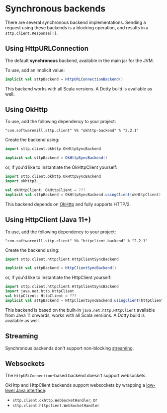 # Synchronous backends

There are several synchronous backend implementations. Sending a request using these backends is a blocking operation, and results in a `sttp.client.Response[T]`.

## Using HttpURLConnection

The default **synchronous** backend, available in the main jar for the JVM. 

To use, add an implicit value:

```scala
implicit val sttpBackend = HttpURLConnectionBackend()
```

This backend works with all Scala versions. A Dotty build is available as well.

## Using OkHttp

To use, add the following dependency to your project:

```
"com.softwaremill.sttp.client" %% "okhttp-backend" % "2.2.1"
```

Create the backend using:

```scala
import sttp.client.okhttp.OkHttpSyncBackend

implicit val sttpBackend = OkHttpSyncBackend()
```
or, if you'd like to instantiate the OkHttpClient yourself:
```scala
import sttp.client.okhttp.OkHttpSyncBackend
import okhttp3._

val okHttpClient: OkHttpClient = ???
implicit val sttpBackend = OkHttpSyncBackend.usingClient(okHttpClient)
```

This backend depends on [OkHttp](http://square.github.io/okhttp/) and fully supports HTTP/2.

## Using HttpClient (Java 11+)

To use, add the following dependency to your project:

```
"com.softwaremill.sttp.client" %% "httpclient-backend" % "2.2.1"
```

Create the backend using:

```scala
import sttp.client.httpclient.HttpClientSyncBackend

implicit val sttpBackend = HttpClientSyncBackend()
```
or, if you'd like to instantiate the HttpClient yourself:
```scala
import sttp.client.httpclient.HttpClientSyncBackend
import java.net.http.HttpClient
val httpClient: HttpClient = ???
implicit val sttpBackend = HttpClientSyncBackend.usingClient(httpClient)
```

This backend is based on the built-in `java.net.http.HttpClient` available from Java 11 onwards, works with all Scala versions. A Dotty build is available as well.

## Streaming

Synchronous backends don't support non-blocking [streaming](../requests/streaming.md).

## Websockets

The `HttpURLConnection`-based backend doesn't support websockets.

OkHttp and HttpClient backends support websockets by wrapping a [low-level Java interface](../websockets.md):
 
* `sttp.client.okhttp.WebSocketHandler`, or
* `sttp.client.httpclient.WebSocketHandler`
